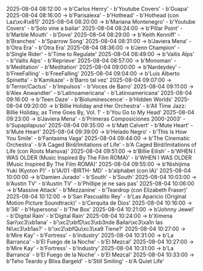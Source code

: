 2025-08-04 08:12:00 -> b'Carlos Henry' - b'Youtube Covers' - b'Guapa'
2025-08-04 08:16:00 -> b'Parisalexa' - b'Hothead' - b'Hothead (con Laz\xc4\x81)'
2025-08-04 08:20:00 -> b'Mariana Montenegro' - b'Youtube Covers' - b'Solo vine a bailar'
2025-08-04 08:24:00 -> b'Pillar Point' - b'Marble Mouth' - b'Dove'
2025-08-04 08:29:00 -> b'Keith Kenniff' - b'Branches' - b'Sparrow Song'
2025-08-04 08:31:00 -> b'Javiera Mena' - b'Otra Era' - b'Otra Era'
2025-08-04 08:36:00 -> b'Jenn Champion' - b'Single Rider' - b'Time to Regulate'
2025-08-04 08:49:00 -> b'Vallis Alps' - b'Vallis Alps' - b'Reprieve'
2025-08-04 08:57:00 -> b'Monoman' - b'Meditation' - b'Meditation'
2025-08-04 09:00:00 -> b'Nardeydey' - b'FreeFalling' - b'FreeFalling'
2025-08-04 09:04:00 -> b'Luis Alberto Spinetta' - b'Kamikaze' - b'Barro tal vez'
2025-08-04 09:07:00 -> b'Terror/Cactus' - b'Impulsos' - b'Voces de Barro'
2025-08-04 09:11:00 -> b'Alex Anwandter' - b'Latinoamericana' - b'Latinoamericana'
2025-08-04 09:16:00 -> b'Teen Daze' - b'Bioluminescence' - b'Hidden Worlds'
2025-08-04 09:20:00 -> b'Billie Holiday and Her Orchestra' - b'All Time Jazz: Billie Holiday, as Time Goes By, Vol. 1' - b'You Go to My Head'
2025-08-04 09:23:00 -> b'Javiera Mena' - b'Primeras Composiciones 2000-2003' - b'Supapilapuso'
2025-08-04 09:35:00 -> b'Matt Calvert' - b'Mute Heart' - b'Mute Heart'
2025-08-04 09:39:00 -> b'Helado Negro' - b'This Is How You Smile' - b'Fantasma Vaga'
2025-08-04 09:44:00 -> b'The Cinematic Orchestra' - b'A Caged Bird/Imitations of Life' - b'A Caged Bird/Imitations of Life (con Roots Manuva)'
2025-08-04 09:51:00 -> b'Billie Eilish' - b'WHEN I WAS OLDER (Music Inspired By The Film ROMA)' - b'WHEN I WAS OLDER (Music Inspired By The Film ROMA)'
2025-08-04 09:55:00 -> b'Nishijima Yuki (Kyoton P)' - b'IA/01 -BIRTH- MD' - b'alphabet (con IA)'
2025-08-04 10:00:00 -> b'Damien Jurado' - b'South' - b'South'
2025-08-04 10:03:00 -> b'Austin TV' - b'Austin TV' - b'Phillipe je ne sais pas'
2025-08-04 10:06:00 -> b'Massive Attack' - b'Mezzanine' - b'Teardrop (con Elizabeth Fraser)'
2025-08-04 10:12:00 -> b'San Pascualito Rey' - b'Las Aparicio (Original Motion Picture Soundtrack)' - b'Cerquita de Dios'
2025-08-04 10:16:00 -> b'36' - b'Hypersona' - b'The Box'
2025-08-04 10:21:00 -> b'Johnny Jewel' - b'Digital Rain' - b'Digital Rain'
2025-08-04 10:24:00 -> b'Ximena Sari\xc3\xb1ana' - b'\xc2\xbfD\xc3\xb3nde Bailar\xc3\xa1n las Ni\xc3\xb1as?' - b'\xc2\xbfQu\xc3\xa9 Tiene?'
2025-08-04 10:27:00 -> b'Mire Kay' - b'Fortress' - b'Industry'
2025-08-04 10:31:00 -> b'La Barranca' - b'El Fuego de la Noche' - b'El Mezcal'
2025-08-04 10:27:00 -> b'Mire Kay' - b'Fortress' - b'Industry'
2025-08-04 10:31:00 -> b'La Barranca' - b'El Fuego de la Noche' - b'El Mezcal'
2025-08-04 10:33:00 -> b'Teho Teardo y Blixa Bargeld' - b'Still Smiling' - b'A Quiet Life'
